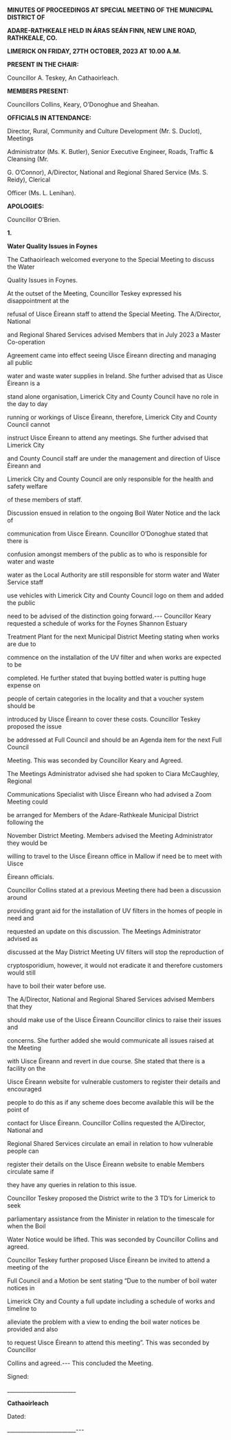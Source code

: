 **MINUTES OF PROCEEDINGS AT SPECIAL MEETING OF THE MUNICIPAL DISTRICT OF**

**ADARE-RATHKEALE HELD IN ÁRAS SEÁN FINN, NEW LINE ROAD, RATHKEALE, CO.**

**LIMERICK ON FRIDAY, 27TH** **OCTOBER, 2023 AT 10.00 A.M.**

**PRESENT IN THE CHAIR:**

Councillor A. Teskey, An Cathaoirleach.

**MEMBERS PRESENT:**

Councillors Collins, Keary, O’Donoghue and Sheahan.

**OFFICIALS IN ATTENDANCE:**

Director, Rural, Community and Culture Development (Mr. S. Duclot), Meetings

Administrator (Ms. K. Butler), Senior Executive Engineer, Roads, Traffic & Cleansing (Mr.

G. O’Connor), A/Director, National and Regional Shared Service (Ms. S. Reidy), Clerical

Officer (Ms. L. Lenihan).

**APOLOGIES:**

Councillor O’Brien.

**1.**

**Water Quality Issues in Foynes**

The Cathaoirleach welcomed everyone to the Special Meeting to discuss the Water

Quality Issues in Foynes.

At the outset of the Meeting, Councillor Teskey expressed his disappointment at the

refusal of Uisce Éireann staff to attend the Special Meeting. The A/Director, National

and Regional Shared Services advised Members that in July 2023 a Master Co-operation

Agreement came into effect seeing Uisce Éireann directing and managing all public

water and waste water supplies in Ireland. She further advised that as Uisce Éireann is a

stand alone organisation, Limerick City and County Council have no role in the day to day

running or workings of Uisce Éireann, therefore, Limerick City and County Council cannot

instruct Uisce Éireann to attend any meetings. She further advised that Limerick City

and County Council staff are under the management and direction of Uisce Éireann and

Limerick City and County Council are only responsible for the health and safety welfare

of these members of staff.

Discussion ensued in relation to the ongoing Boil Water Notice and the lack of

communication from Uisce Éireann. Councillor O’Donoghue stated that there is

confusion amongst members of the public as to who is responsible for water and waste

water as the Local Authority are still responsible for storm water and Water Service staff

use vehicles with Limerick City and County Council logo on them and added the public

need to be advised of the distinction going forward.---
Councillor Keary requested a schedule of works for the Foynes Shannon Estuary

Treatment Plant for the next Municipal District Meeting stating when works are due to

commence on the installation of the UV filter and when works are expected to be

completed. He further stated that buying bottled water is putting huge expense on

people of certain categories in the locality and that a voucher system should be

introduced by Uisce Éireann to cover these costs. Councillor Teskey proposed the issue

be addressed at Full Council and should be an Agenda item for the next Full Council

Meeting. This was seconded by Councillor Keary and Agreed.

The Meetings Administrator advised she had spoken to Ciara McCaughley, Regional

Communications Specialist with Uisce Éireann who had advised a Zoom Meeting could

be arranged for Members of the Adare-Rathkeale Municipal District following the

November District Meeting. Members advised the Meeting Administrator they would be

willing to travel to the Uisce Éireann office in Mallow if need be to meet with Uisce

Éireann officials.

Councillor Collins stated at a previous Meeting there had been a discussion around

providing grant aid for the installation of UV filters in the homes of people in need and

requested an update on this discussion. The Meetings Administrator advised as

discussed at the May District Meeting UV filters will stop the reproduction of

cryptosporidium, however, it would not eradicate it and therefore customers would still

have to boil their water before use.

The A/Director, National and Regional Shared Services advised Members that they

should make use of the Uisce Éireann Councillor clinics to raise their issues and

concerns. She further added she would communicate all issues raised at the Meeting

with Uisce Éireann and revert in due course. She stated that there is a facility on the

Uisce Éireann website for vulnerable customers to register their details and encouraged

people to do this as if any scheme does become available this will be the point of

contact for Uisce Éireann. Councillor Collins requested the A/Director, National and

Regional Shared Services circulate an email in relation to how vulnerable people can

register their details on the Uisce Éireann website to enable Members circulate same if

they have any queries in relation to this issue.

Councillor Teskey proposed the District write to the 3 TD’s for Limerick to seek

parliamentary assistance from the Minister in relation to the timescale for when the Boil

Water Notice would be lifted. This was seconded by Councillor Collins and agreed.

Councillor Teskey further proposed Uisce Éireann be invited to attend a meeting of the

Full Council and a Motion be sent stating “Due to the number of boil water notices in

Limerick City and County a full update including a schedule of works and timeline to

alleviate the problem with a view to ending the boil water notices be provided and also

to request Uisce Éireann to attend this meeting”. This was seconded by Councillor

Collins and agreed.---
This concluded the Meeting.

Signed:

\_\_\_\_\_\_\_\_\_\_\_\_\_\_\_\_\_\_\_\_\_\_\_\_\_

**Cathaoirleach**

Dated:

\_\_\_\_\_\_\_\_\_\_\_\_\_\_\_\_\_\_\_\_\_\_\_\_\_---
